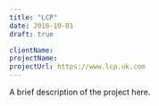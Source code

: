 ```yaml
---
title: "LCP"
date: 2016-10-01
draft: true

clientName:
projectName:
projectUrl: https://www.lcp.uk.com
---
```


A brief description of the project here.
